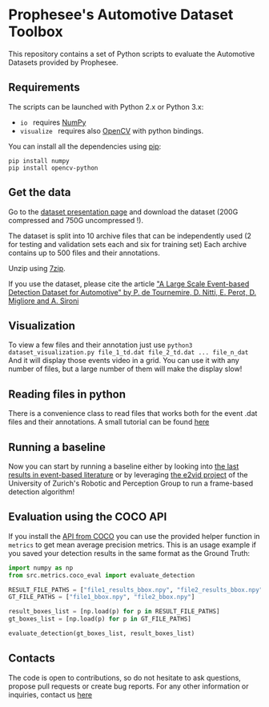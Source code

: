 # Prophesee's Automotive Dataset Toolbox

<!-- [![IMAGE ALT TEXT HERE](https://img.youtube.com/vi/YOUTUBE_VIDEO_ID_HERE/0.jpg)](https://www.youtube.com/watch?v=YOUTUBE_VIDEO_ID_HERE)  -->

This repository contains a set of Python scripts to evaluate the Automotive Datasets provided by Prophesee.

## Requirements

The scripts can be launched with Python 2.x or Python 3.x:
* `io `   requires [NumPy](https://numpy.org/) 
* `visualize `   requires also [OpenCV](https://opencv.org/) with python bindings.

You can install all the dependencies using [pip](https://pip.pypa.io/en/stable/):
```
pip install numpy
pip install opencv-python
```

## Get the data

Go to the [dataset presentation page](https://www.prophesee.ai/2019/12/18/atis-automotive-detection-dataset/) and download the dataset (200G compressed and 750G uncompressed !).

The dataset is split into 10 archive files that can be independently used (2 for testing and validation sets each and six for training set)
Each archive contains up to 500 files and their annotations.

Unzip using [7zip](https://www.7-zip.org/).

If you use the dataset, please cite the article ["A Large Scale Event-based Detection Dataset for Automotive" by P. de Tournemire, D. Nitti, E. Perot, D. Migliore and A. Sironi](https://arxiv.org/abs/2001.08499)

## Visualization

To view a few files and their annotation just use
    `python3 dataset_visualization.py file_1_td.dat file_2_td.dat ... file_n_dat`
And it will display those events video in a grid. You can use it with any number of files, but a large number of them will
make the display slow!

## Reading files in python

There is a convenience class to read files that works both for the event .dat files and their annotations.
A small tutorial can be found [here](tutorial.ipynb)


## Running a baseline

Now you can start by running a baseline either by looking into [the last results in event-based literature](https://github.com/uzh-rpg/event-based_vision_resources) or by leveraging [the e2vid project](https://github.com/uzh-rpg/rpg_e2vid) of the University of Zurich's Robotic and Perception Group to run a frame-based detection algorithm!

## Evaluation using the COCO API

If you install the [API from COCO](https://github.com/cocodataset/cocoapi) you can use the provided helper function in `metrics` to get mean average precision metrics.
This is an usage example if you saved your detection results in the same format as the Ground Truth:
```python
import numpy as np
from src.metrics.coco_eval import evaluate_detection

RESULT_FILE_PATHS = ["file1_results_bbox.npy", "file2_results_bbox.npy"]
GT_FILE_PATHS = ["file1_bbox.npy", "file2_bbox.npy"]

result_boxes_list = [np.load(p) for p in RESULT_FILE_PATHS]
gt_boxes_list = [np.load(p) for p in GT_FILE_PATHS]

evaluate_detection(gt_boxes_list, result_boxes_list)
```
## Contacts
The code is open to contributions, so do not hesitate to ask questions, propose pull requests or create bug reports.
For any other information or inquiries, contact us [here](https://www.prophesee.ai/contact-us/)